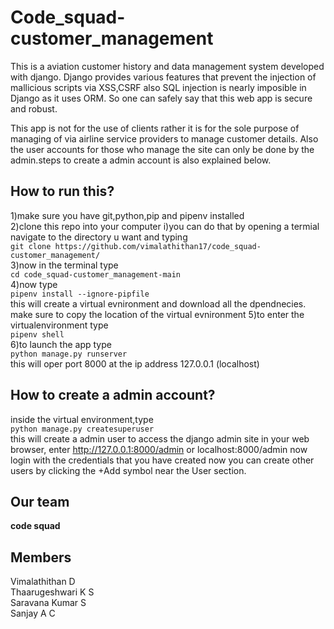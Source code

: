 # Code_squad-customer_management
This is a aviation customer history and data management system developed with django.
Django provides various features that prevent the injection of mallicious scripts via XSS,CSRF also SQL injection is nearly imposible in Django as it uses ORM.
So one can safely say that this web app is secure and robust.

This app is not for the use of clients rather it is for the sole purpose of managing of via airline service providers to manage customer details.
Also the user accounts for those who manage the site can only be done by the admin.steps to create a admin account is also explained below.

## How to run this?
1)make sure you have git,python,pip and pipenv installed <br />
2)clone this repo into your computer 
  i)you can do that by opening a termial navigate to the directory u want and typing <br />
        ```git clone https://github.com/vimalathithan17/code_squad-customer_management/```  <br />
3)now in the terminal type <br />
        ```cd code_squad-customer_management-main```<br />
4)now type<br />
        ```pipenv install --ignore-pipfile```<br />
this will create a virtual evnironment and download all the dpendnecies.
make sure to copy the location of the virtual evnironment
5)to enter the virtualenvironment type <br />
        ```pipenv shell``` <br />
6)to launch the app type<br />
        ```python manage.py runserver```<br />
this will oper port 8000 at the ip address 127.0.0.1 (localhost)
## How to create a admin account?
inside the virtual environment,type<br />
        ```python manage.py createsuperuser```<br />
this will create a admin user
to access the django admin site in your web browser,
enter  http://127.0.0.1:8000/admin 
or     localhost:8000/admin
now login with the credentials that you have created
now you can create other users by clicking the +Add symbol near the User section.

## Our team 
**code squad**
## Members
Vimalathithan D<br />
Thaarugeshwari K S<br />
Saravana Kumar S<br />
Sanjay A C<br />
